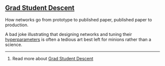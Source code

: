 ## [Grad Student Descent](#grad-student-descent)

How networks go from prototype to published paper, published paper to production.

A bad joke illustrating that designing networks and tuning their [hyperparameters](#hyperparameter) is often a tedious art best left for minions rather than a science.

---

1. Read more about [Grad Student Descent](https://sciencedryad.wordpress.com/2014/01/25/grad-student-descent/)